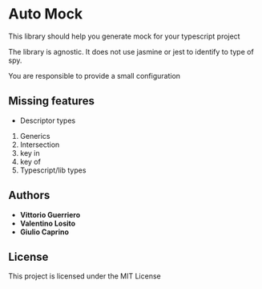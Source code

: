 # Auto Mock

This library should help you generate mock for your typescript project

The library is agnostic. It does not use jasmine or jest to identify to type of spy.

You are responsible to provide a small configuration

## Missing features

- Descriptor types
1) Generics
2) Intersection
3) key in
4) key of
5) Typescript/lib types

## Authors

* **Vittorio Guerriero**
* **Valentino Losito**
* **Giulio Caprino** 

## License

This project is licensed under the MIT License

